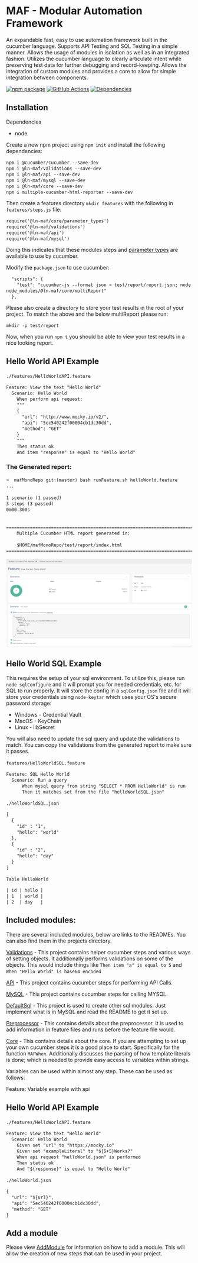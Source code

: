 # MAF - Modular Automation Framework
An expandable fast, easy to use automation framework built in the cucumber language.  Supports API Testing and SQL Testing in a simple manner.  Allows the usage of modules in isolation as well as in an integrated fashion.  Utilizes the cucumber language to clearly articulate intent while preserving test data for further debugging and record-keeping.  Allows the integration of custom modules and provides a core to allow for simple integration between components.

[![npm package][npm-image]][npm-url] 
[![GitHub Actions](https://github.com/hpcc-systems/MAF/workflows/Build/badge.svg)](https://github.com/hpcc-systems/MAF/actions)
[![Dependencies](https://david-dm.org/hpcc-systems/MAF.svg)](https://david-dm.org/hpcc-systems/MAF)

## Installation
Dependencies
- node

Create a new npm project using `npm init` and install the following dependencies:
```
npm i @cucumber/cucumber --save-dev
npm i @ln-maf/validations --save-dev
npm i @ln-maf/api --save-dev
npm i @ln-maf/mysql --save-dev
npm i @ln-maf/core --save-dev
npm i multiple-cucumber-html-reporter --save-dev
```

Then create a features directory `mkdir features` with the following in `features/steps.js` file:
```
require('@ln-maf/core/parameter_types')
require('@ln-maf/validations')
require('@ln-maf/api')
require('@ln-maf/mysql')
```
Doing this indicates that these modules steps and [parameter types](https://cucumber.io/docs/cucumber/cucumber-expressions/#parameter-types) are available to use by cucumber.

Modify the `package.json` to use cucumber:
```
  "scripts": {
    "test": "cucumber-js --format json > test/report/report.json; node node_modules/@ln-maf/core/multiReport"
  },
```

Please also create a directory to store your test results in the root of your project.  To match the above and the below multiReport please run:
```
mkdir -p test/report
```

Now, when you run `npm t` you should be able to view your test results in a nice looking report.

## Hello World API Example

`./features/HelloWorldAPI.feature`
```
Feature: View the text "Hello World"
  Scenario: Hello World
    When perform api request:
    """
    {
      "url": "http://www.mocky.io/v2/",
      "api": "5ec540242f00004cb1dc30dd",
      "method": "GET"
    }
    """
    Then status ok
    And item "response" is equal to "Hello World"
```

### The Generated report:
```
➜  mafMonoRepo git:(master) bash runFeature.sh helloWorld.feature
...

1 scenario (1 passed)
3 steps (3 passed)
0m00.360s


=====================================================================================
    Multiple Cucumber HTML report generated in:

    $HOME/mafMonoRepo/test/report/index.html
=====================================================================================
```

![ApiResult](./APIResult.png)


## Hello World SQL Example

This requires the setup of your sql environment.  To utilize this, please run `node sqlConfigure` and it will prompt you for needed credentials, etc. for SQL to run properly.    It will store the config in a `sqlConfig.json` file and it will store your credentials using `node-keytar` which uses your OS's secure password storage:
- Windows - Credential Vault
- MacOS - KeyChain
- Linux - libSecret

You will also need to update the sql query and update the validations to match.  You can copy the validations from the generated report to make sure it passes.

`features/HelloWorldSQL.feature`
```
Feature: SQL Hello World
  Scenario: Run a query
      When mysql query from string "SELECT * FROM HelloWorld" is run
      Then it matches set from the file "helloWorldSQL.json"
```
`./helloWorldSQL.json`
```
[
  {
    "id" : "1",
    "hello": "world"
  },
  {
    "id" : "2",
    "hello": "day"
  }
]
```
`Table HelloWorld`
```
| id | hello |
| 1  | world |
| 2  | day   |
```

## Included modules:
There are several included modules, below are links to the READMEs.  You can also find them in the projects directory.

[Validations](packages/validations/README.md) - This project contains helper cucumber steps and various ways of setting objects.  It additionally performs validations on some of the objects.  This would include things like `Then item "a" is equal to 5` and `When "Hello World" is base64 encoded`

[API](packages/api/README.md) - This project contains cucumber steps for performing API Calls.

[MySQL](packages/mysql/README.md) - This project contains cucumber steps for calling MYSQL.

[DefaultSql](packages/defaultSQL/README.md) - This project is used to create other sql modules.  Just implement what is in MySQL and read the README to get it set up.

[Preprocessor](packages/preprocessor/README.md) - This contains details about the preprocessor.  It is used to add information in feature files and runs before the feature file would.   

[Core](packages/core/README.md) - This contains details about the core.  If you are attempting to set up your own cucumber steps it is a good place to start.  Specifically for the function `MAFWhen`.  Additionally discusses the parsing of how template literals is done; which is needed to provide easy access to variables within strings.

Variables can be used within almost any step.  These can be used as follows:

Feature: Variable example with api
## Hello World API Example

`./features/HelloWorldAPI.feature`
```
Feature: View the text "Hello World"
  Scenario: Hello World
    Given set "url" to "https://mocky.io"
    Given set "exampleLiteral" to "${5+5}Works?"
    When api request "helloWorld.json" is performed
    Then status ok
    And "${response}" is equal to "Hello World"
```
`./helloWorld.json`
```
{
  "url": "${url}",
  "api": "5ec540242f00004cb1dc30dd",
  "method": "GET"
}
```

## Add a module
Please view [AddModule](./AddModule.md) for information on how to add a module.  This will allow the creation of new steps that can be used in your project.

[npm-image]:https://img.shields.io/npm/v/@ln-maf/core.svg
[npm-url]:https://www.npmjs.com/search?q=ln-maf


